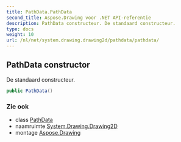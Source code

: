 ```yaml
---
title: PathData.PathData
second_title: Aspose.Drawing voor .NET API-referentie
description: PathData constructeur. De standaard constructeur.
type: docs
weight: 10
url: /nl/net/system.drawing.drawing2d/pathdata/pathdata/
---
```

## PathData constructor

De standaard constructeur.

```csharp
public PathData()
```

### Zie ook

* class [PathData](../)
* naamruimte [System.Drawing.Drawing2D](../../pathdata/)
* montage [Aspose.Drawing](../../../)


